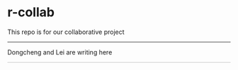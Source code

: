 # r-collab

This repo is for our collaborative project

<hr size=100>

Dongcheng and Lei are writing here
<hr style="opacity: 0.25">
